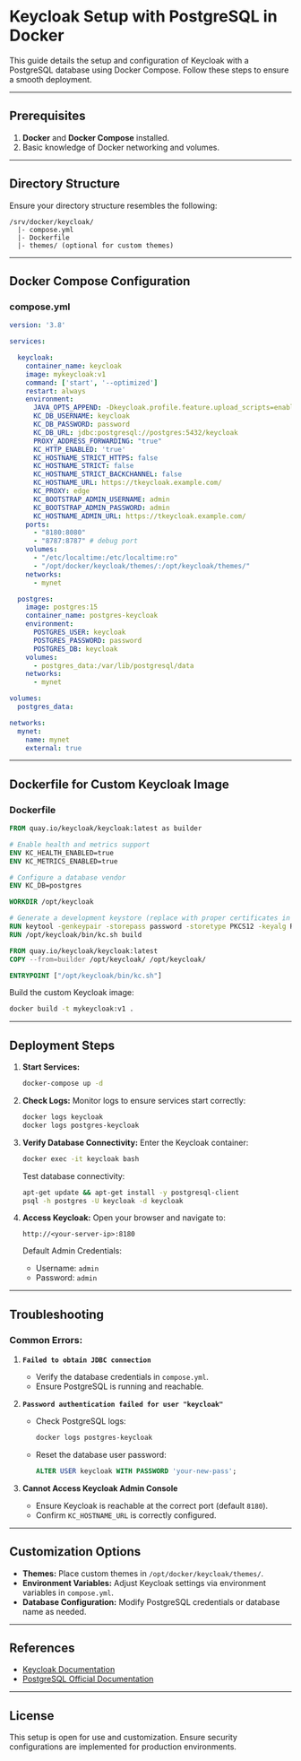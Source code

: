 # Keycloak Setup with PostgreSQL in Docker

This guide details the setup and configuration of Keycloak with a PostgreSQL database using Docker Compose. Follow these steps to ensure a smooth deployment.

---

## Prerequisites

1. **Docker** and **Docker Compose** installed.
2. Basic knowledge of Docker networking and volumes.

---

## Directory Structure
Ensure your directory structure resembles the following:

```
/srv/docker/keycloak/
  |- compose.yml
  |- Dockerfile
  |- themes/ (optional for custom themes)
```

---

## Docker Compose Configuration

### **compose.yml**

```yaml
version: '3.8'

services:

  keycloak:
    container_name: keycloak
    image: mykeycloak:v1
    command: ['start', '--optimized']
    restart: always
    environment:
      JAVA_OPTS_APPEND: -Dkeycloak.profile.feature.upload_scripts=enabled
      KC_DB_USERNAME: keycloak
      KC_DB_PASSWORD: password
      KC_DB_URL: jdbc:postgresql://postgres:5432/keycloak
      PROXY_ADDRESS_FORWARDING: "true"
      KC_HTTP_ENABLED: 'true'
      KC_HOSTNAME_STRICT_HTTPS: false
      KC_HOSTNAME_STRICT: false
      KC_HOSTNAME_STRICT_BACKCHANNEL: false
      KC_HOSTNAME_URL: https://tkeycloak.example.com/
      KC_PROXY: edge
      KC_BOOTSTRAP_ADMIN_USERNAME: admin
      KC_BOOTSTRAP_ADMIN_PASSWORD: admin
      KC_HOSTNAME_ADMIN_URL: https://tkeycloak.example.com/      
    ports:
      - "8180:8080"
      - "8787:8787" # debug port
    volumes:
      - "/etc/localtime:/etc/localtime:ro"
      - "/opt/docker/keycloak/themes/:/opt/keycloak/themes/"
    networks:
      - mynet

  postgres:
    image: postgres:15
    container_name: postgres-keycloak
    environment:
      POSTGRES_USER: keycloak
      POSTGRES_PASSWORD: password
      POSTGRES_DB: keycloak
    volumes:
      - postgres_data:/var/lib/postgresql/data
    networks:
      - mynet

volumes:
  postgres_data:

networks:
  mynet:
    name: mynet
    external: true
```

---

## Dockerfile for Custom Keycloak Image

### **Dockerfile**

```dockerfile
FROM quay.io/keycloak/keycloak:latest as builder

# Enable health and metrics support
ENV KC_HEALTH_ENABLED=true
ENV KC_METRICS_ENABLED=true

# Configure a database vendor
ENV KC_DB=postgres

WORKDIR /opt/keycloak

# Generate a development keystore (replace with proper certificates in production)
RUN keytool -genkeypair -storepass password -storetype PKCS12 -keyalg RSA -keysize 2048 -dname "CN=server" -alias server -ext "SAN:c=DNS:localhost,IP:127.0.0.1" -keystore conf/server.keystore
RUN /opt/keycloak/bin/kc.sh build

FROM quay.io/keycloak/keycloak:latest
COPY --from=builder /opt/keycloak/ /opt/keycloak/

ENTRYPOINT ["/opt/keycloak/bin/kc.sh"]
```

Build the custom Keycloak image:
```bash
docker build -t mykeycloak:v1 .
```

---

## Deployment Steps

1. **Start Services:**
   ```bash
   docker-compose up -d
   ```

2. **Check Logs:**
   Monitor logs to ensure services start correctly:
   ```bash
   docker logs keycloak
   docker logs postgres-keycloak
   ```

3. **Verify Database Connectivity:**
   Enter the Keycloak container:
   ```bash
   docker exec -it keycloak bash
   ```

   Test database connectivity:
   ```bash
   apt-get update && apt-get install -y postgresql-client
   psql -h postgres -U keycloak -d keycloak
   ```

4. **Access Keycloak:**
   Open your browser and navigate to:
   ```
   http://<your-server-ip>:8180
   ```

   Default Admin Credentials:
   - Username: `admin`
   - Password: `admin`

---

## Troubleshooting

### **Common Errors:**

1. **`Failed to obtain JDBC connection`**
   - Verify the database credentials in `compose.yml`.
   - Ensure PostgreSQL is running and reachable.

2. **`Password authentication failed for user "keycloak"`**
   - Check PostgreSQL logs:
     ```bash
     docker logs postgres-keycloak
     ```
   - Reset the database user password:
     ```sql
     ALTER USER keycloak WITH PASSWORD 'your-new-pass';
     ```

3. **Cannot Access Keycloak Admin Console**
   - Ensure Keycloak is reachable at the correct port (default `8180`).
   - Confirm `KC_HOSTNAME_URL` is correctly configured.

---

## Customization Options

- **Themes:** Place custom themes in `/opt/docker/keycloak/themes/`.
- **Environment Variables:** Adjust Keycloak settings via environment variables in `compose.yml`.
- **Database Configuration:** Modify PostgreSQL credentials or database name as needed.

---

## References

- [Keycloak Documentation](https://www.keycloak.org/documentation)
- [PostgreSQL Official Documentation](https://www.postgresql.org/docs/)

---

## License

This setup is open for use and customization. Ensure security configurations are implemented for production environments.

